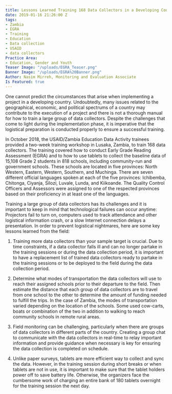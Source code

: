 ```yaml
---
title: Lessons Learned Training 168 Data Collectors in a Developing Country
date: 2019-01-16 21:26:00 Z
tags:
- Zambia
- EGRA
- Training
- Education
- Data collection
- USAID
- data collectors
Practice Area:
- Education, Gender and Youth
Teaser Image: "/uploads/EGRA_Teaser.png"
Banner Image: "/uploads/EGRA%20Banner.png"
Author: Nasim Mirreh, Monitoring and Evaluation Associate
Is Featured: true
---
```


One cannot predict the circumstances that arise when implementing a project in a developing country. Undoubtedly, many issues related to the geographical, economic, and political spectrums of a country may contribute to the execution of a project and there is not a thorough manual for how to train a large group of data collectors. Despite the challenges that come to light during the implementation phase, it is imperative that the logistical preparation is conducted properly to ensure a successful training. 

In October 2018, the USAID/Zambia Education Data Activity trainees provided a two-week training workshop in Lusaka, Zambia, to train 168 data collectors. The training covered how to conduct Early Grade Reading Assessment (EGRA) and to how to use tablets to collect the baseline data of 15,108 Grade 2 students in 818 schools, including community-run and government schools.  These schools are located in five provinces: North Western, Eastern, Western, Southern, and Muchinga. There are seven different official languages spoken at each of the five provinces: Ichibemba, Chitonga, Ciyanja, Silozi, Luvale, Lunda, and Kiikoande. The Quality Control Officers and Assessors were assigned to one of the respected provinces based on their proficiency in at least one of the languages. 

Training a large group of data collectors has its challenges and it is important to keep in mind that technological failures can occur anytime: Projectors fail to turn on, computers used to track attendance and other logistical information crash, or a slow Internet connection delays a presentation. In order to prevent logistical nightmares, here are some key lessons learned from the field:

1. Training more data collectors than your sample target is crucial. Due to time constraints, if a data collector falls ill and can no longer partake in the training sessions or during the data collection period, it is important to have a replacement list of trained data collectors ready to partake in the training sessions or to be deployed to the field during the data collection period. 


1. Determine what modes of transportation the data collectors will use to reach their assigned schools prior to their departure to the field. Then estimate the distance that each group of data collectors are to travel from one school to the other to determine the amount of funding needed to fulfill the trips. In the case of Zambia, the modes of transportation varied depending on the location of the schools. Some used cow-carts, boats or combination of the two in addition to walking to reach community schools in remote rural areas. 

1. Field monitoring can be challenging, particularly when there are groups of data collectors in different parts of the country. Creating a group chat to communicate with the data collectors in real-time to relay important information and provide guidance when necessary is key for ensuring the data collection is completed on schedule. 

1. Unlike paper surveys, tablets are more efficient way to collect and sync the data. However, in the training session during short breaks or when tablets are not in use, it is important to make sure that the tablet holders power off to save battery life. Otherwise, the organizers face the cumbersome work of charging an entire bank of 180 tablets overnight for the training session the next day. 
